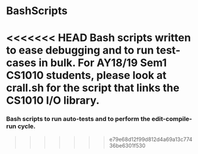 # BashScripts

<<<<<<< HEAD
Bash scripts written to ease debugging and to run test-cases in bulk. For AY18/19 Sem1 CS1010 students, please look at crall.sh for the script that links the CS1010 I/O library. 
=======

### Bash scripts to run auto-tests and to perform the edit-compile-run cycle. 
>>>>>>> e79e68d12f99d812d4a69a13c77436be6301f530
